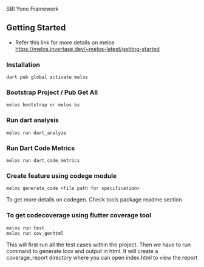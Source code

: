 SBI Yono Framework

## Getting Started
- Refer this link for more details on melos https://melos.invertase.dev/~melos-latest/getting-started
 
### Installation
```shell
dart pub global activate melos
```
### Bootstrap Project / Pub Get All
```shell
melos bootstrap or melos bs
```

### Run dart analysis
```shell
melos run dart_analyze
```
### Run Dart Code Metrics
```shell
melos run dart_code_metrics
```

### Create feature using codege module
```shell
melos generate_code <file path for specification>
```
To get more details on codegen. Check tools package readme section

### To get codecoverage using flutter coverage tool
```shell
melos run test
melos run cov_genhtml
```
This will first run all the test cases within the project. Then we have to run command to generate lcov and output in html. It will create a coverage_report directory where you can open index.html to view the report